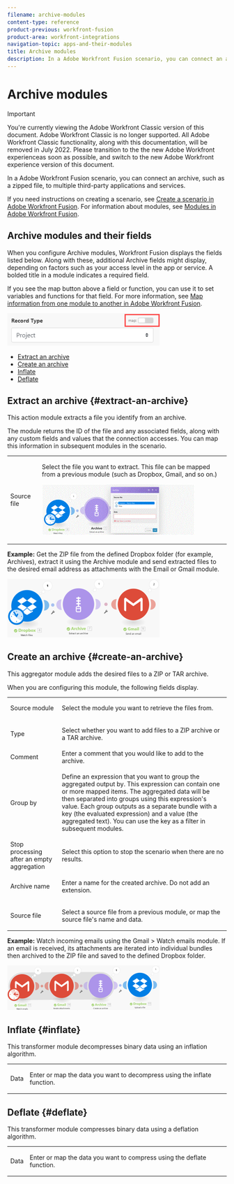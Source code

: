 ```yaml
---
filename: archive-modules
content-type: reference
product-previous: workfront-fusion
product-area: workfront-integrations
navigation-topic: apps-and-their-modules
title: Archive modules
description: In a Adobe Workfront Fusion scenario, you can connect an archive, such as a zipped file, to multiple third-party applications and services. For example, you can configure a scenario that
---
```


# Archive modules

>[!IMPORTANT]
>
>You're currently viewing the Adobe Workfront Classic version of this document. Adobe Workfront Classic is no longer supported. All Adobe Workfront Classic functionality, along with this documentation, will be removed in July 2022. Please transition to the the new Adobe Workfront experienceas soon as possible, and switch to the new Adobe Workfront experience version of this document.

In a Adobe Workfront Fusion scenario, you can connect an archive, such as a zipped file, to multiple third-party applications and services.

<!--
<MadCap:conditionalText data-mc-conditions="QuicksilverOrClassic.Draft mode">
For example, you can configure a scenario that
</MadCap:conditionalText>
-->

If you need instructions on creating a scenario, see [Create a scenario in Adobe Workfront Fusion](../../workfront-fusion/scenarios/create-a-scenario.md). For information about modules, see [Modules in Adobe Workfront Fusion](../../workfront-fusion/modules/modules.md).

## Archive modules and their fields

When you configure Archive modules, Workfront Fusion displays the fields listed below. Along with these, additional Archive fields might display, depending on factors such as your access level in the app or service. A bolded title in a module indicates a required field.

If you see the map button above a field or function, you can use it to set variables and functions for that field. For more information, see [Map information from one module to another in Adobe Workfront Fusion](../../workfront-fusion/mapping/map-information-between-modules.md).

![](assets/map-toggle-350x74.png)

* [Extract an archive](#extract-an-archive) 
* [Create an archive](#create-an-archive) 
* [Inflate](#inflate) 
* [Deflate](#deflate)

## Extract an archive {#extract-an-archive}

This action module extracts a file you identify from an archive.

The module returns the ID of the  file and any associated fields, along with any custom fields and values that the connection accesses. You can map this information in subsequent modules in the scenario.

<table> 
 <col> 
 <col> 
 <tbody> 
  <tr> 
   <td>Source file</td> 
   <td> <p> Select the file you want to extract. This file can be mapped from a previous module (such as Dropbox, Gmail, and so on.)</p> <p> <img src="assets/extract-an-archive-350x116.gif" style="width: 350;height: 116;"> </p> </td> 
  </tr> 
 </tbody> 
</table>

**Example:** Get the ZIP file from the defined Dropbox folder (for example, Archives), extract it using the Archive module and send extracted files to the desired email address as attachments with the Email or Gmail module.

![](assets/example-dropbox-350x134.png)

## Create an archive {#create-an-archive}

This aggregator module adds the desired files to a ZIP or TAR archive.

When you are configuring this module, the following fields display.

<table> 
 <col> 
 <col> 
 <tbody> 
  <tr> 
   <td>Source module</td> 
   <td> <p> Select the module you want to retrieve the files from.</p> </td> 
  </tr> 
  <tr> 
   <td>Type </td> 
   <td> <p>Select whether you want to add files to a ZIP archive or a TAR archive.</p> </td> 
  </tr> 
  <tr> 
   <td>Comment</td> 
   <td>Enter a comment that you would like to add to the archive.</td> 
  </tr> 
  <tr> 
   <td>Group by</td> 
   <td> <p>Define an expression that you want to group the aggregated output by. This expression can contain one or more mapped items. The aggregated data will be then separated into groups using this expression's value. Each group outputs as a separate bundle with a key (the evaluated expression) and a value (the aggregated text). You can use the key as a filter in subsequent modules.</p> </td> 
  </tr> 
  <tr> 
   <td>Stop processing after an empty aggregation</td> 
   <td>Select this option to stop the scenario when there are no results.</td> 
  </tr> 
  <tr> 
   <td>Archive name</td> 
   <td> <p> Enter a name for the created archive. Do not add an extension.</p> </td> 
  </tr> 
  <tr> 
   <td>Source file</td> 
   <td> <p>Select a source file from a previous module, or map the source file's name and data.</p> </td> 
  </tr> 
 </tbody> 
</table>

**Example:** Watch incoming emails using the Gmail > Watch emails module. If an email is received, its attachments are iterated into individual bundles then archived to the ZIP file and saved to the defined Dropbox folder.

![](assets/example-gmail-350x102.png)

## Inflate {#inflate}

This transformer module decompresses binary data using an inflation algorithm.

<table> 
 <col> 
 <col> 
 <tbody> 
  <tr> 
   <td>Data </td> 
   <td> <p>Enter or map the data you want to decompress using the inflate function.</p> </td> 
  </tr> 
 </tbody> 
</table>

## Deflate {#deflate}

This transformer module compresses binary data using a deflation algorithm.

<table> 
 <col> 
 <col> 
 <tbody> 
  <tr> 
   <td>Data </td> 
   <td> <p>Enter or map the data you want to compress using the deflate function.</p> </td> 
  </tr> 
 </tbody> 
</table>

